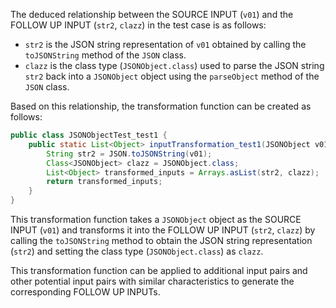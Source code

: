 The deduced relationship between the SOURCE INPUT (`v01`) and the FOLLOW UP INPUT (`str2`, `clazz`) in the test case is as follows:

- `str2` is the JSON string representation of `v01` obtained by calling the `toJSONString` method of the `JSON` class.
- `clazz` is the class type (`JSONObject.class`) used to parse the JSON string `str2` back into a `JSONObject` object using the `parseObject` method of the `JSON` class.

Based on this relationship, the transformation function can be created as follows:

```java
public class JSONObjectTest_test1 {
    public static List<Object> inputTransformation_test1(JSONObject v01) {
        String str2 = JSON.toJSONString(v01);
        Class<JSONObject> clazz = JSONObject.class;
        List<Object> transformed_inputs = Arrays.asList(str2, clazz);
        return transformed_inputs;
    }
}
```

This transformation function takes a `JSONObject` object as the SOURCE INPUT (`v01`) and transforms it into the FOLLOW UP INPUT (`str2`, `clazz`) by calling the `toJSONString` method to obtain the JSON string representation (`str2`) and setting the class type (`JSONObject.class`) as `clazz`.

This transformation function can be applied to additional input pairs and other potential input pairs with similar characteristics to generate the corresponding FOLLOW UP INPUTs.